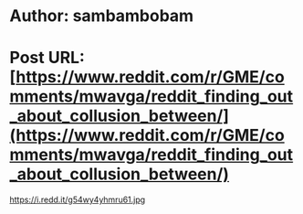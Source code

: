 # Author: sambambobam
# Post URL: [https://www.reddit.com/r/GME/comments/mwavga/reddit_finding_out_about_collusion_between/](https://www.reddit.com/r/GME/comments/mwavga/reddit_finding_out_about_collusion_between/)


https://i.redd.it/g54wy4yhmru61.jpg